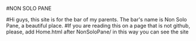 #NON SOLO PANE

#Hi guys, this site is for the bar of my parents. The bar's name is Non Solo Pane, a beautiful place.
#If you are reading this on a page that is not github, please, add Home.html after NonSoloPane/ in this way you can see the site
